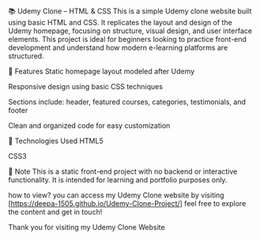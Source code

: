 📚 Udemy Clone – HTML & CSS
This is a simple Udemy clone website built using basic HTML and CSS. It replicates the layout and design of the Udemy homepage, focusing on structure, visual design, and user interface elements. This project is ideal for beginners looking to practice front-end development and understand how modern e-learning platforms are structured.

🔧 Features
Static homepage layout modeled after Udemy

Responsive design using basic CSS techniques

Sections include: header, featured courses, categories, testimonials, and footer

Clean and organized code for easy customization

🚀 Technologies Used
HTML5

CSS3

📌 Note
This is a static front-end project with no backend or interactive functionality. It is intended for learning and portfolio purposes only.

how to view?
you can access my Udemy Clone website by visiting [https://deepa-1505.github.io/Udemy-Clone-Project/] feel free to explore the content and get in touch!


Thank you for visiting my Udemy Clone Website
